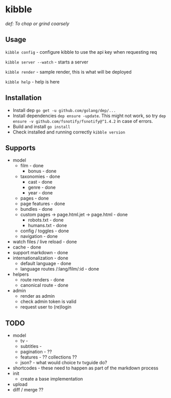# kibble
*def: To chop or grind coarsely*

## Usage
```kibble config``` - configure kibble to use the api key when requesting req

```kibble server --watch``` - starts a server

```kibble render``` - sample render, this is what will be deployed

```kibble help``` - help is here

## Installation
* Install dep ```go get -u github.com/golang/dep/...```
* Install dependencies ```dep ensure -update```. This might not work, so try ```dep ensure -v github.com/fsnotify/fsnotify@^1.4.2``` in case of errors.
* Build and install ```go install```
* Check installed and running correctly ```kibble version```


## Supports
* model
   * film - done
     * bonus - done
   * taxonomies - done
     * cast - done
     * genre - done
     * year - done
   * pages - done
   * page features - done
   * bundles - done
   * custom pages -> page.html.jet -> page.html - done
     * robots.txt - done
     * humans.txt - done
   * config / toggles - done
   * navigation - done
* watch files / live reload - done
* cache - done
* support markdown - done
* internationalization - done
   * default language - done
   * language routes /:lang/film/:id - done
* helpers
   * route renders - done
   * canonical route - done
* admin
  * render as admin
  * check admin token is valid
  * request user to (re)login


## TODO
 * model
    * tv -
    * subtitles -
    * pagination - ??
    * features - ?? collections ??
    * json? - what would choice tv tvguide do?
 * shortcodes - these need to happen as part of the markdown process
 * init
    * create a base implementation
 * upload
 * diff / merge ??

